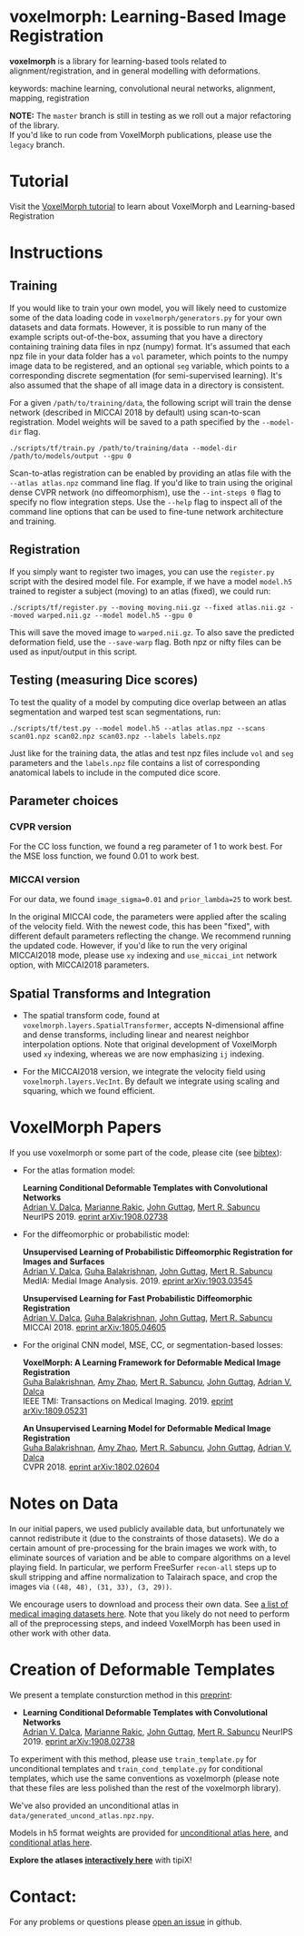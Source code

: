 # voxelmorph: Learning-Based Image Registration  

**voxelmorph** is a library for learning-based tools related to alignment/registration, and in 
general modelling with deformations.


keywords: machine learning, convolutional neural networks, alignment, mapping, registration

**NOTE:** The `master` branch is still in testing as we roll out a major refactoring of the library.   
If you'd like to run code from VoxelMorph publications, please use the `legacy` branch.

# Tutorial

Visit the [VoxelMorph tutorial](http://tutorial.voxelmorph.net/) to learn about VoxelMorph and Learning-based Registration


# Instructions

## Training

If you would like to train your own model, you will likely need to customize some of the data loading code in `voxelmorph/generators.py` for your own datasets and data formats. However, it is possible to run many of the example scripts out-of-the-box, assuming that you have a directory containing training data files in npz (numpy) format. It's assumed that each npz file in your data folder has a `vol` parameter, which points to the numpy image data to be registered, and an optional `seg` variable, which points to a corresponding discrete segmentation (for semi-supervised learning). It's also assumed that the shape of all image data in a directory is consistent.

For a given `/path/to/training/data`, the following script will train the dense network (described in MICCAI 2018 by default) using scan-to-scan registration. Model weights will be saved to a path specified by the `--model-dir` flag.

```
./scripts/tf/train.py /path/to/training/data --model-dir /path/to/models/output --gpu 0
```

Scan-to-atlas registration can be enabled by providing an atlas file with the `--atlas atlas.npz` command line flag. If you'd like to train using the original dense CVPR network (no diffeomorphism), use the `--int-steps 0` flag to specify no flow integration steps. Use the `--help` flag to inspect all of the command line options that can be used to fine-tune network architecture and training.


## Registration

If you simply want to register two images, you can use the `register.py` script with the desired model file. For example, if we have a model `model.h5` trained to register a subject (moving) to an atlas (fixed), we could run:

```
./scripts/tf/register.py --moving moving.nii.gz --fixed atlas.nii.gz --moved warped.nii.gz --model model.h5 --gpu 0
```

This will save the moved image to `warped.nii.gz`. To also save the predicted deformation field, use the `--save-warp` flag. Both npz or nifty files can be used as input/output in this script.


## Testing (measuring Dice scores)

To test the quality of a model by computing dice overlap between an atlas segmentation and warped test scan segmentations, run:

```
./scripts/tf/test.py --model model.h5 --atlas atlas.npz --scans scan01.npz scan02.npz scan03.npz --labels labels.npz
```

Just like for the training data, the atlas and test npz files include `vol` and `seg` parameters and the `labels.npz` file contains a list of corresponding anatomical labels to include in the computed dice score.


## Parameter choices


### CVPR version

For the CC loss function, we found a reg parameter of 1 to work best. For the MSE loss function, we found 0.01 to work best.


### MICCAI version

For our data, we found `image_sigma=0.01` and `prior_lambda=25` to work best.

In the original MICCAI code, the parameters were applied after the scaling of the velocity field. With the newest code, this has been "fixed", with different default parameters reflecting the change. We recommend running the updated code. However, if you'd like to run the very original MICCAI2018 mode, please use `xy` indexing and `use_miccai_int` network option, with MICCAI2018 parameters.


## Spatial Transforms and Integration

- The spatial transform code, found at `voxelmorph.layers.SpatialTransformer`, accepts N-dimensional affine and dense transforms, including linear and nearest neighbor interpolation options. Note that original development of VoxelMorph used `xy` indexing, whereas we are now emphasizing `ij` indexing.

- For the MICCAI2018 version, we integrate the velocity field using `voxelmorph.layers.VecInt`. By default we integrate using scaling and squaring, which we found efficient.


# VoxelMorph Papers

If you use voxelmorph or some part of the code, please cite (see [bibtex](citations.bib)):

  * For the atlas formation model:  
  
    **Learning Conditional Deformable Templates with Convolutional Networks**  
  [Adrian V. Dalca](http://adalca.mit.edu), [Marianne Rakic](https://mariannerakic.github.io/), [John Guttag](https://people.csail.mit.edu/guttag/), [Mert R. Sabuncu](http://sabuncu.engineering.cornell.edu/)  
  NeurIPS 2019. [eprint arXiv:1908.02738](https://arxiv.org/abs/1908.02738)

  * For the diffeomorphic or probabilistic model:

    **Unsupervised Learning of Probabilistic Diffeomorphic Registration for Images and Surfaces**  
[Adrian V. Dalca](http://adalca.mit.edu), [Guha Balakrishnan](http://people.csail.mit.edu/balakg/), [John Guttag](https://people.csail.mit.edu/guttag/), [Mert R. Sabuncu](http://sabuncu.engineering.cornell.edu/)  
MedIA: Medial Image Analysis. 2019. [eprint arXiv:1903.03545](https://arxiv.org/abs/1903.03545) 

    **Unsupervised Learning for Fast Probabilistic Diffeomorphic Registration**  
[Adrian V. Dalca](http://adalca.mit.edu), [Guha Balakrishnan](http://people.csail.mit.edu/balakg/), [John Guttag](https://people.csail.mit.edu/guttag/), [Mert R. Sabuncu](http://sabuncu.engineering.cornell.edu/)  
MICCAI 2018. [eprint arXiv:1805.04605](https://arxiv.org/abs/1805.04605)

  * For the original CNN model, MSE, CC, or segmentation-based losses:

    **VoxelMorph: A Learning Framework for Deformable Medical Image Registration**  
[Guha Balakrishnan](http://people.csail.mit.edu/balakg/), [Amy Zhao](http://people.csail.mit.edu/xamyzhao/), [Mert R. Sabuncu](http://sabuncu.engineering.cornell.edu/), [John Guttag](https://people.csail.mit.edu/guttag/), [Adrian V. Dalca](http://adalca.mit.edu)  
IEEE TMI: Transactions on Medical Imaging. 2019. 
[eprint arXiv:1809.05231](https://arxiv.org/abs/1809.05231)

    **An Unsupervised Learning Model for Deformable Medical Image Registration**  
[Guha Balakrishnan](http://people.csail.mit.edu/balakg/), [Amy Zhao](http://people.csail.mit.edu/xamyzhao/), [Mert R. Sabuncu](http://sabuncu.engineering.cornell.edu/), [John Guttag](https://people.csail.mit.edu/guttag/), [Adrian V. Dalca](http://adalca.mit.edu)  
CVPR 2018. [eprint arXiv:1802.02604](https://arxiv.org/abs/1802.02604)


# Notes on Data
In our initial papers, we used publicly available data, but unfortunately we cannot redistribute it (due to the constraints of those datasets). We do a certain amount of pre-processing for the brain images we work with, to eliminate sources of variation and be able to compare algorithms on a level playing field. In particular, we perform FreeSurfer `recon-all` steps up to skull stripping and affine normalization to Talairach space, and crop the images via `((48, 48), (31, 33), (3, 29))`. 

We encourage users to download and process their own data. See [a list of medical imaging datasets here](https://github.com/adalca/medical-datasets). Note that you likely do not need to perform all of the preprocessing steps, and indeed VoxelMorph has been used in other work with other data.


# Creation of Deformable Templates

We present a template consturction method in this [preprint](https://arxiv.org/abs/1908.02738): 

  *  **Learning Conditional Deformable Templates with Convolutional Networks**  
  [Adrian V. Dalca](http://adalca.mit.edu), [Marianne Rakic](https://mariannerakic.github.io/), [John Guttag](https://people.csail.mit.edu/guttag/), [Mert R. Sabuncu](http://sabuncu.engineering.cornell.edu/)
  NeurIPS 2019. [eprint arXiv:1908.02738](https://arxiv.org/abs/1908.02738)

To experiment with this method, please use `train_template.py` for unconditional templates and `train_cond_template.py` for conditional templates, which use the same conventions as voxelmorph (please note that these files are less polished than the rest of the voxelmorph library).

We've also provided an unconditional atlas in `data/generated_uncond_atlas.npz.npy`. 

Models in h5 format weights are provided for [unconditional atlas here](http://people.csail.mit.edu/adalca/voxelmorph/atlas_creation_uncond_NCC_1500.h5), and [conditional atlas here](http://people.csail.mit.edu/adalca/voxelmorph/atlas_creation_cond_NCC_1022.h5).

**Explore the atlases [interactively here](http://voxelmorph.mit.edu/atlas_creation/)** with tipiX!


# Contact:
For any problems or questions please [open an issue](https://github.com/voxelmorph/voxelmorph/issues/new?labels=voxelmorph) in github.  
